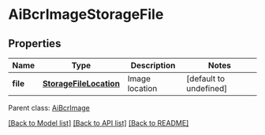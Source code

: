 
# AiBcrImageStorageFile

## Properties
Name | Type | Description | Notes
------------ | ------------- | ------------- | -------------
**file** | [**StorageFileLocation**](StorageFileLocation.md) | Image location              | [default to undefined]

 Parent class: [AiBcrImage](AiBcrImage.md)

[[Back to Model list]](README.md#documentation-for-models) [[Back to API list]](README.md#documentation-for-api-endpoints) [[Back to README]](README.md)
